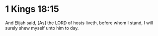 # 1 Kings 18:15

And Elijah said, [As] the LORD of hosts liveth, before whom I stand, I will surely shew myself unto him to day.